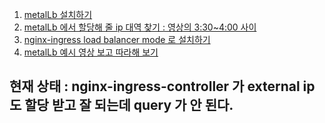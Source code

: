1. [metalLb 설치하기](https://linux.systemv.pe.kr/metallb-%EC%84%A4%EC%B9%98%ED%95%98%EA%B8%B0/)   
2. [metalLb 에서 할당해 줄 ip 대역 찾기 : 영상의 3:30~4:00 사이](https://www.youtube.com/watch?v=2SmYjj-GFnE)   
3. [nginx-ingress load balancer mode 로 설치하기](https://stackoverflow.com/questions/71637344/i-cant-access-service-via-k8s-master-node)   
4. [metalLb 예시 영상 보고 따라해 보기](https://www.youtube.com/watch?v=UvwtALIb2U8)   
   
## 현재 상태 : nginx-ingress-controller 가 external ip도 할당 받고 잘 되는데 query 가 안 된다.
